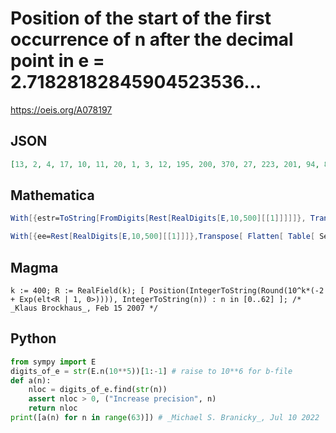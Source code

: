 # Position of the start of the first occurrence of n after the decimal point in e \= 2\.71828182845904523536\.\.\.
https://oeis.org/A078197
## JSON
```JSON
[13, 2, 4, 17, 10, 11, 20, 1, 3, 12, 195, 200, 370, 27, 223, 201, 94, 88, 2, 108, 111, 87, 252, 16, 33, 92, 30, 62, 4, 131, 71, 189, 110, 142, 143, 17, 19, 270, 85, 106, 66, 124, 97, 134, 239, 10, 103, 25, 228, 34, 235, 93, 15, 18, 76, 301, 153, 38, 325, 11, 20, 242, 32]
```
## Mathematica
```Mathematica
With[{estr=ToString[FromDigits[Rest[RealDigits[E,10,500][[1]]]]]}, Transpose[ Table[First[StringPosition[estr,ToString[n]]],{n,0,80}]][[1]]]  (* _Harvey P. Dale_, Dec 20 2010 *)
```
```Mathematica
With[{ee=Rest[RealDigits[E,10,500][[1]]]},Transpose[ Flatten[ Table[ SequencePosition[ee,IntegerDigits[ n],1],{n,0,70}],1]][[1]]] (* The program uses the SequencePosition function from Mathematica version 10 *) (* _Harvey P. Dale_, Mar 17 2016 *)
```
## Magma
```Magma
k := 400; R := RealField(k); [ Position(IntegerToString(Round(10^k*(-2 + Exp(elt<R | 1, 0>)))), IntegerToString(n)) : n in [0..62] ]; /* _Klaus Brockhaus_, Feb 15 2007 */
```
## Python
```Python
from sympy import E
digits_of_e = str(E.n(10**5))[1:-1] # raise to 10**6 for b-file
def a(n):
    nloc = digits_of_e.find(str(n))
    assert nloc > 0, ("Increase precision", n)
    return nloc
print([a(n) for n in range(63)]) # _Michael S. Branicky_, Jul 10 2022
```
